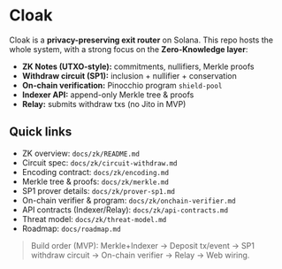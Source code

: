 # Cloak

Cloak is a **privacy-preserving exit router** on Solana. This repo hosts the whole system, with a strong focus on the **Zero-Knowledge layer**:

- **ZK Notes (UTXO-style):** commitments, nullifiers, Merkle proofs
- **Withdraw circuit (SP1):** inclusion + nullifier + conservation
- **On-chain verification:** Pinocchio program `shield-pool`
- **Indexer API:** append-only Merkle tree & proofs
- **Relay:** submits withdraw txs (no Jito in MVP)

## Quick links

- ZK overview: `docs/zk/README.md`
- Circuit spec: `docs/zk/circuit-withdraw.md`
- Encoding contract: `docs/zk/encoding.md`
- Merkle tree & proofs: `docs/zk/merkle.md`
- SP1 prover details: `docs/zk/prover-sp1.md`
- On-chain verifier & program: `docs/zk/onchain-verifier.md`
- API contracts (Indexer/Relay): `docs/zk/api-contracts.md`
- Threat model: `docs/zk/threat-model.md`
- Roadmap: `docs/roadmap.md`

> Build order (MVP): Merkle+Indexer → Deposit tx/event → SP1 withdraw circuit → On-chain verifier → Relay → Web wiring.
